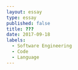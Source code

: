 ```yaml
---
layout: essay
type: essay
published: false
title: ???
date: 2017-09-18
labels:
  - Software Engineering
  - Code
  - Language
---
```


